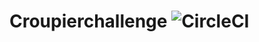# Croupierchallenge ![CircleCI](https://circleci.com/gh/sjostdt/Croupierchallenge.svg?style=svg&circle-token=400b3bb2265d4d4a1fe447e9bcb38eb4ad1ef852)


